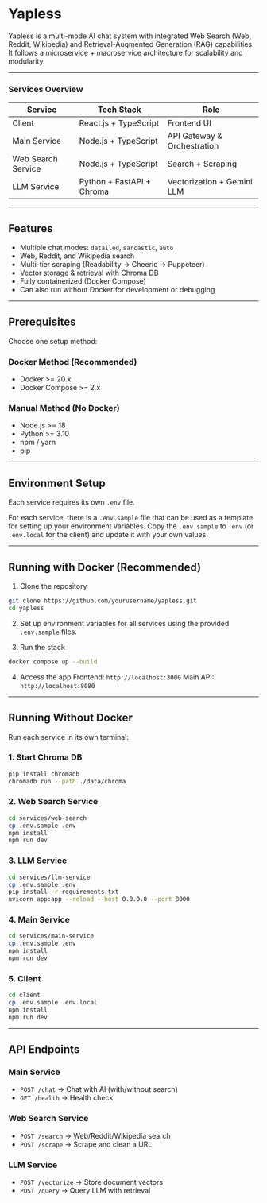 # Yapless

Yapless is a multi-mode AI chat system with integrated Web Search (Web, Reddit, Wikipedia) and Retrieval-Augmented Generation (RAG) capabilities.  
It follows a microservice + macroservice architecture for scalability and modularity.

---

### Services Overview

| Service            | Tech Stack                | Role                        |
| ------------------ | ------------------------- | --------------------------- |
| Client             | React.js + TypeScript     | Frontend UI                 |
| Main Service       | Node.js + TypeScript      | API Gateway & Orchestration |
| Web Search Service | Node.js + TypeScript      | Search + Scraping           |
| LLM Service        | Python + FastAPI + Chroma | Vectorization + Gemini LLM  |

---

## Features

-   Multiple chat modes: `detailed`, `sarcastic`, `auto`
-   Web, Reddit, and Wikipedia search
-   Multi-tier scraping (Readability → Cheerio → Puppeteer)
-   Vector storage & retrieval with Chroma DB
-   Fully containerized (Docker Compose)
-   Can also run without Docker for development or debugging

---

## Prerequisites

Choose one setup method:

### Docker Method (Recommended)

-   Docker >= 20.x
-   Docker Compose >= 2.x

### Manual Method (No Docker)

-   Node.js >= 18
-   Python >= 3.10
-   npm / yarn
-   pip

---

## Environment Setup

Each service requires its own `.env` file.

For each service, there is a `.env.sample` file that can be used as a template for setting up your environment variables.
Copy the `.env.sample` to `.env` (or `.env.local` for the client) and update it with your own values.

---

## Running with Docker (Recommended)

1. Clone the repository

```bash
git clone https://github.com/yourusername/yapless.git
cd yapless
```

2. Set up environment variables for all services using the provided `.env.sample` files.

3. Run the stack

```bash
docker compose up --build
```

4. Access the app
   Frontend: `http://localhost:3000`
   Main API: `http://localhost:8080`

---

## Running Without Docker

Run each service in its own terminal:

### 1. Start Chroma DB

```bash
pip install chromadb
chromadb run --path ./data/chroma
```

### 2. Web Search Service

```bash
cd services/web-search
cp .env.sample .env
npm install
npm run dev
```

### 3. LLM Service

```bash
cd services/llm-service
cp .env.sample .env
pip install -r requirements.txt
uvicorn app:app --reload --host 0.0.0.0 --port 8000
```

### 4. Main Service

```bash
cd services/main-service
cp .env.sample .env
npm install
npm run dev
```

### 5. Client

```bash
cd client
cp .env.sample .env.local
npm install
npm run dev
```

---

## API Endpoints

### Main Service

-   `POST /chat` → Chat with AI (with/without search)
-   `GET /health` → Health check

### Web Search Service

-   `POST /search` → Web/Reddit/Wikipedia search
-   `POST /scrape` → Scrape and clean a URL

### LLM Service

-   `POST /vectorize` → Store document vectors
-   `POST /query` → Query LLM with retrieval
